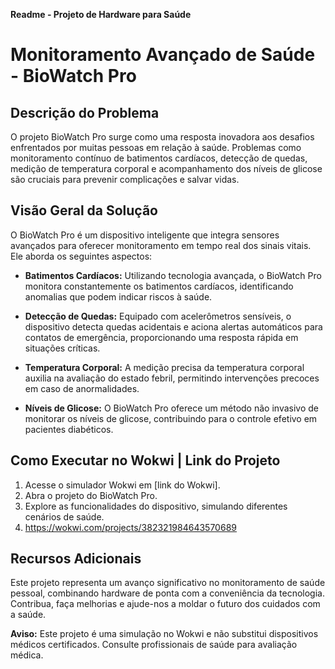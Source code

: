 **Readme - Projeto de Hardware para Saúde**

# Monitoramento Avançado de Saúde - BioWatch Pro

## Descrição do Problema

O projeto BioWatch Pro surge como uma resposta inovadora aos desafios enfrentados por muitas pessoas em relação à saúde. Problemas como monitoramento contínuo de batimentos cardíacos, detecção de quedas, medição de temperatura corporal e acompanhamento dos níveis de glicose são cruciais para prevenir complicações e salvar vidas.

## Visão Geral da Solução

O BioWatch Pro é um dispositivo inteligente que integra sensores avançados para oferecer monitoramento em tempo real dos sinais vitais. Ele aborda os seguintes aspectos:

- **Batimentos Cardíacos:** Utilizando tecnologia avançada, o BioWatch Pro monitora constantemente os batimentos cardíacos, identificando anomalias que podem indicar riscos à saúde.

- **Detecção de Quedas:** Equipado com acelerômetros sensíveis, o dispositivo detecta quedas acidentais e aciona alertas automáticos para contatos de emergência, proporcionando uma resposta rápida em situações críticas.

- **Temperatura Corporal:** A medição precisa da temperatura corporal auxilia na avaliação do estado febril, permitindo intervenções precoces em caso de anormalidades.

- **Níveis de Glicose:** O BioWatch Pro oferece um método não invasivo de monitorar os níveis de glicose, contribuindo para o controle efetivo em pacientes diabéticos.

## Como Executar no Wokwi | Link do Projeto

1. Acesse o simulador Wokwi em [link do Wokwi].
2. Abra o projeto do BioWatch Pro.
3. Explore as funcionalidades do dispositivo, simulando diferentes cenários de saúde.
4. https://wokwi.com/projects/382321984643570689

## Recursos Adicionais

Este projeto representa um avanço significativo no monitoramento de saúde pessoal, combinando hardware de ponta com a conveniência da tecnologia. Contribua, faça melhorias e ajude-nos a moldar o futuro dos cuidados com a saúde.

**Aviso:** Este projeto é uma simulação no Wokwi e não substitui dispositivos médicos certificados. Consulte profissionais de saúde para avaliação médica.
